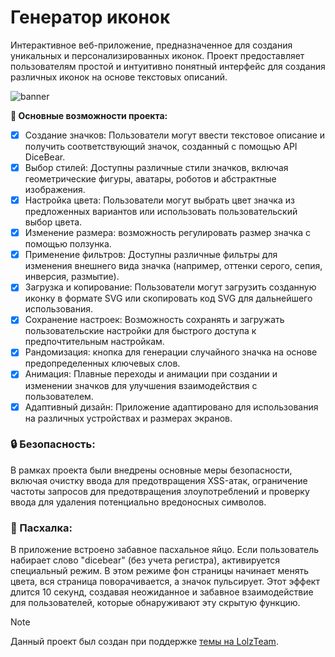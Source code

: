 # Генератор иконок
Интерактивное веб-приложение, предназначенное для создания уникальных и персонализированных иконок. Проект предоставляет пользователям простой и интуитивно понятный интерфейс для создания различных иконок на основе текстовых описаний.

<img alt="banner" src="https://cdn.glitch.global/b49db964-c960-4aff-8182-3c2d67454957/de96893c-9d96-406a-97f0-cf792ecb9f88.image.png?v=1730125624651">

**🎩 Основные возможности проекта:**

- [x] Создание значков: Пользователи могут ввести текстовое описание и получить соответствующий значок, созданный с помощью API DiceBear.
- [x] Выбор стилей: Доступны различные стили значков, включая геометрические фигуры, аватары, роботов и абстрактные изображения.
- [x] Настройка цвета: Пользователи могут выбрать цвет значка из предложенных вариантов или использовать пользовательский выбор цвета.
- [x] Изменение размера: возможность регулировать размер значка с помощью ползунка.
- [x] Применение фильтров: Доступны различные фильтры для изменения внешнего вида значка (например, оттенки серого, сепия, инверсия, размытие).
- [x] Загрузка и копирование: Пользователи могут загрузить созданную иконку в формате SVG или скопировать код SVG для дальнейшего использования.
- [x] Сохранение настроек: Возможность сохранять и загружать пользовательские настройки для быстрого доступа к предпочтительным настройкам.
- [x] Рандомизация: кнопка для генерации случайного значка на основе предопределенных ключевых слов.
- [x] Анимация: Плавные переходы и анимации при создании и изменении значков для улучшения взаимодействия с пользователем.
- [x] Адаптивный дизайн: Приложение адаптировано для использования на различных устройствах и размерах экранов.

### 🔒 Безопасность:
В рамках проекта были внедрены основные меры безопасности, включая очистку ввода для предотвращения XSS-атак, ограничение частоты запросов для предотвращения злоупотреблений и проверку ввода для удаления потенциально вредоносных символов.

### 🎁 Пасхалка:
В приложение встроено забавное пасхальное яйцо. Если пользователь набирает слово "dicebear" (без учета регистра), активируется специальный режим. В этом режиме фон страницы начинает менять цвета, вся страница поворачивается, а значок пульсирует. Этот эффект длится 10 секунд, создавая неожиданное и забавное взаимодействие для пользователей, которые обнаруживают эту скрытую функцию.

> [!NOTE]
> Данный проект был создан при поддержке [темы на LolzTeam](https://lolz.live/threads/7775543). 
